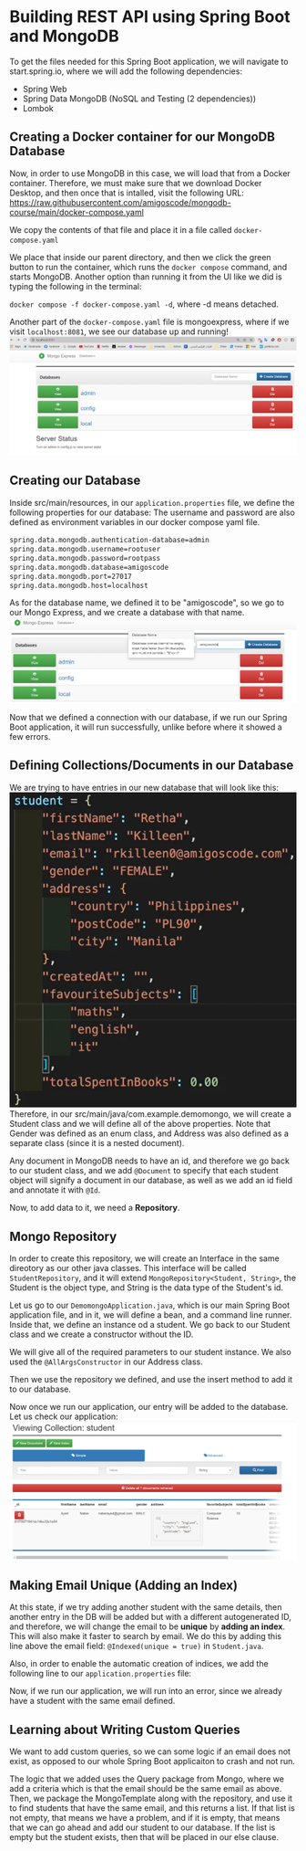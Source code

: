 # Building REST API using Spring Boot and MongoDB

To get the files needed for this Spring Boot application, we will navigate to start.spring.io, where we will add the following dependencies:
- Spring Web
- Spring Data MongoDB (NoSQL and Testing (2 dependencies))
- Lombok


## Creating a Docker container for our MongoDB Database
Now, in order to use MongoDB in this case, we will load that from a Docker container.
Therefore, we must make sure that we download Docker Desktop, and then once that is intalled,
visit the following URL: https://raw.githubusercontent.com/amigoscode/mongodb-course/main/docker-compose.yaml

We copy the contents of that file and place it in a file called `docker-compose.yaml`

We place that inside our parent directory, and then we click the green button to run the container, which runs the `docker compose` command,
and starts MongoDB. Another option than running it from the UI like we did is typing the following in the terminal:

`docker compose -f docker-compose.yaml -d`, where -d means detached.

Another part of the `docker-compose.yaml` file is mongoexpress, where if we visit `localhost:8081`, we see our database up and running!
![Mongo Express](readmeimages/mongoexpress.png)

## Creating our Database
Inside src/main/resources, in our `application.properties` file,
we define the following properties for our database:
The username and password are also defined as environment variables in our docker compose yaml file.

```
spring.data.mongodb.authentication-database=admin
spring.data.mongodb.username=rootuser
spring.data.mongodb.password=rootpass
spring.data.mongodb.database=amigoscode
spring.data.mongodb.port=27017
spring.data.mongodb.host=localhost
```
As for the database name, we defined it to be "amigoscode", so we go to our Mongo Express, and we create a database with that name.
![Creating DB in Mongo Express](readmeimages/creatingdb.png)

Now that we defined a connection with our database, if we run our Spring Boot application, it will run successfully, unlike before where it showed a few errors.

## Defining Collections/Documents in our Database
We are trying to have entries in our new database that will look like this:
![Sample Student Entry](readmeimages/samplestudent.png)
Therefore, in our src/main/java/com.example.demomongo, we will create a Student class and we will define all of the above properties.
Note that Gender was defined as an enum class, and Address was also defined as a separate class (since it is a nested document).

Any document in MongoDB needs to have an id, and therefore we go back to our student class,
and we add `@Document` to specify that each student object will signify a document in our database, as well as we add an id field and annotate it with `@Id`.

Now, to add data to it, we need a **Repository**.

## Mongo Repository
In order to create this repository, we will create an Interface in the same direotory as our other java classes.
This interface will be called `StudentRepository`, and it will extend `MongoRepository<Student, String>`, the Student is the object type, and
String is the data type of the Student's id.

Let us go to our `DemomongoApplication.java`, which is our main Spring Boot application file, and in it,
we will define a bean, and a command line runner. Inside that, we define an instance od a student. We go back to our Student class
and we create a constructor without the ID.

We will give all of the required parameters to our student instance. We also used the `@AllArgsConstructor` in our Address class.

Then we use the repository we defined, and use the insert method to add it to our database.

Now once we run our application, our entry will be added to the database. Let us check our application:
![Student Entry in DB](readmeimages/studentcollection.png)

## Making Email Unique (Adding an Index)
At this state, if we try adding another student with the same details, then another entry in the DB will be added but with
a different autogenerated ID, and therefore, we will change the email to be **unique** by **adding an index**. This
will also make it faster to search by email. We do this by adding this line above the email field: `@Indexed(unique = true)` in `Student.java`.

Also, in order to enable the automatic creation of indices, we add the following line to our `application.properties` file:

Now, if we run our application, we will run into an error, since we already have a student with the same email defined.

## Learning about Writing Custom Queries
We want to add custom queries, so we can some logic if an email does not exist, as opposed to our whole Spring Boot applicaiton to crash and not run.

The logic that we added uses the Query package from Mongo, where we add a criteria which is that the email should be the same email as above.
Then, we package the MongoTemplate along with the repository, and use it to find students that have the same email, and this returns a list.
If that list is not empty, that means we have a problem, and if it is empty, that means that we can go ahead and add our student to our
database. If the list is empty but the student exists, then that will be placed in our else clause.





